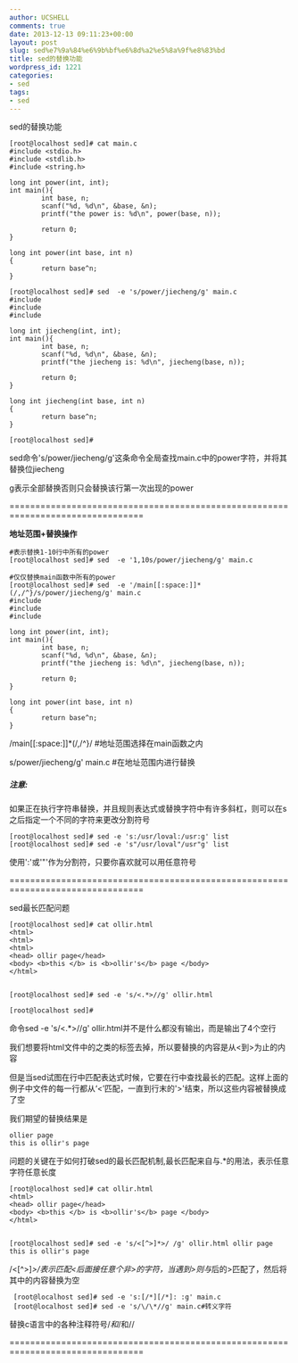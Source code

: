 ```yaml
---
author: UCSHELL
comments: true
date: 2013-12-13 09:11:23+00:00
layout: post
slug: sed%e7%9a%84%e6%9b%bf%e6%8d%a2%e5%8a%9f%e8%83%bd
title: sed的替换功能
wordpress_id: 1221
categories:
- sed
tags:
- sed
---
```


sed的替换功能

    
    [root@localhost sed]# cat main.c
    #include <stdio.h>
    #include <stdlib.h>
    #include <string.h>
    
    long int power(int, int);
    int main(){
            int base, n;
            scanf("%d, %d\n", &base, &n);
            printf("the power is: %d\n", power(base, n));
    
            return 0;
    }
    
    long int power(int base, int n)
    {
            return base^n;
    }
    
    [root@localhost sed]# sed  -e 's/power/jiecheng/g' main.c
    #include 
    #include 
    #include 
    
    long int jiecheng(int, int);
    int main(){
            int base, n;
            scanf("%d, %d\n", &base, &n);
            printf("the jiecheng is: %d\n", jiecheng(base, n));
    
            return 0;
    }
    
    long int jiecheng(int base, int n)
    {
            return base^n;
    }
    
    [root@localhost sed]#


sed命令's/power/jiecheng/g'这条命令全局查找main.c中的power字符，并将其替换位jiecheng

g表示全部替换否则只会替换该行第一次出现的power

================================================================================

**地址范围+替换操作**
    
    #表示替换1-10行中所有的power
    [root@localhost sed]# sed  -e '1,10s/power/jiecheng/g' main.c
    
    #仅仅替换main函数中所有的power
    [root@localhost sed]# sed  -e '/main[[:space:]]*(/,/^}/s/power/jiecheng/g' main.c
    #include 
    #include 
    #include 
    
    long int power(int, int);
    int main(){
            int base, n;
            scanf("%d, %d\n", &base, &n);
            printf("the jiecheng is: %d\n", jiecheng(base, n));
    
            return 0;
    }
    
    long int power(int base, int n)
    {
            return base^n;
    }


/main[[:space:]]*(/,/^}/ #地址范围选择在main函数之内

s/power/jiecheng/g' main.c #在地址范围内进行替换

##### 注意:

如果正在执行字符串替换，并且规则表达式或替换字符中有许多斜杠，则可以在s之后指定一个不同的字符来更改分割符号

    
    [root@localhost sed]# sed -e 's:/usr/loval:/usr:g' list
    [root@localhost sed]# sed -e 's"/usr/loval"/usr"g' list


使用':'或'"'作为分割符，只要你喜欢就可以用任意符号

================================================================================

sed最长匹配问题
    
    [root@localhost sed]# cat ollir.html
    <html>
    <html>
    <html>
    <head> ollir page</head>
    <body> <b>this </b> is <b>ollir's</b> page </body>
    </html>

    
    [root@localhost sed]# sed -e 's/<.*>//g' ollir.html
    
    [root@localhost sed]#


命令sed -e 's/<.*>//g' ollir.html并不是什么都没有输出，而是输出了4个空行

我们想要将html文件中的之类的标签去掉，所以要替换的内容是从<到>为止的内容

但是当sed试图在行中匹配表达式时候，它要在行中查找最长的匹配。这样上面的例子中文件的每一行都从‘<’匹配，一直到行末的'>'结束，所以这些内容被替换成了空

我们期望的替换结果是

    
    ollier page
    this is ollir's page


问题的关键在于如何打破sed的最长匹配机制,最长匹配来自与.*的用法，表示任意字符任意长度

    
    [root@localhost sed]# cat ollir.html
    <html>
    <head> ollir page</head>
    <body> <b>this </b> is <b>ollir's</b> page </body>
    </html>

    
    [root@localhost sed]# sed -e 's/<[^>]*>/ /g' ollir.html ollir page this is ollir's page


/<[^>]*>/表示匹配<后面接任意个非>的字符，当遇到>则与*后的>匹配了，然后将其中的内容替换为空
    
     [root@localhost sed]# sed -e 's:[/*][/*]: :g' main.c
     [root@localhost sed]# sed -e 's/\/\*//g' main.c#转义字符


替换c语言中的各种注释符号/*和*/和//

================================================================================

